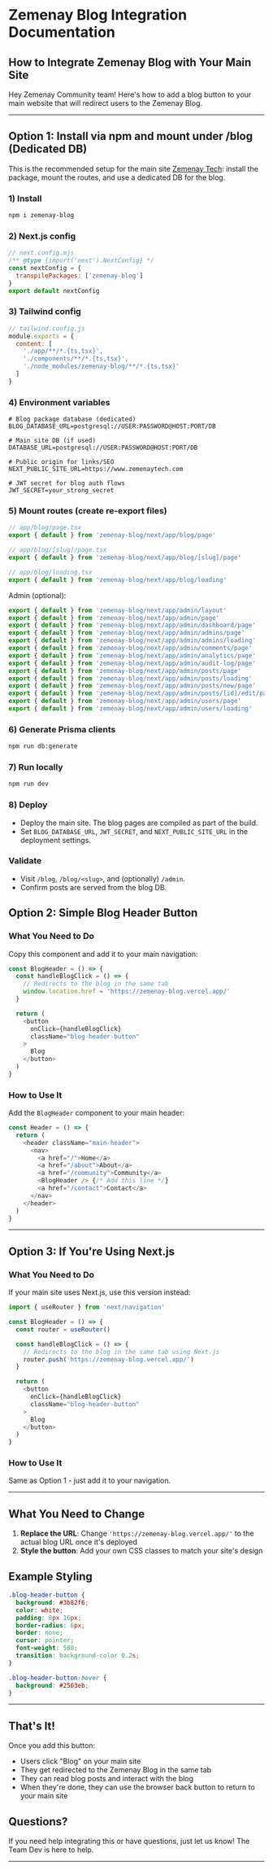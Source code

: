 # Zemenay Blog Integration Documentation

## How to Integrate Zemenay Blog with Your Main Site

Hey Zemenay Community team! Here's how to add a blog button to your main website that will redirect users to the Zemenay Blog.

---

## Option 1: Install via npm and mount under /blog (Dedicated DB)

This is the recommended setup for the main site [Zemenay Tech](https://www.zemenaytech.com/): install the package, mount the routes, and use a dedicated DB for the blog.

### 1) Install
```bash
npm i zemenay-blog
```

### 2) Next.js config
```js
// next.config.mjs
/** @type {import('next').NextConfig} */
const nextConfig = {
  transpilePackages: ['zemenay-blog']
}
export default nextConfig
```

### 3) Tailwind config
```js
// tailwind.config.js
module.exports = {
  content: [
    './app/**/*.{ts,tsx}',
    './components/**/*.{ts,tsx}',
    './node_modules/zemenay-blog/**/*.{ts,tsx}'
  ]
}
```

### 4) Environment variables
```env
# Blog package database (dedicated)
BLOG_DATABASE_URL=postgresql://USER:PASSWORD@HOST:PORT/DB

# Main site DB (if used)
DATABASE_URL=postgresql://USER:PASSWORD@HOST:PORT/DB

# Public origin for links/SEO
NEXT_PUBLIC_SITE_URL=https://www.zemenaytech.com

# JWT secret for blog auth flows
JWT_SECRET=your_strong_secret
```

### 5) Mount routes (create re-export files)
```ts
// app/blog/page.tsx
export { default } from 'zemenay-blog/next/app/blog/page'

// app/blog/[slug]/page.tsx
export { default } from 'zemenay-blog/next/app/blog/[slug]/page'

// app/blog/loading.tsx
export { default } from 'zemenay-blog/next/app/blog/loading'
```

Admin (optional):
```ts
export { default } from 'zemenay-blog/next/app/admin/layout'                // app/admin/layout.tsx
export { default } from 'zemenay-blog/next/app/admin/page'                  // app/admin/page.tsx
export { default } from 'zemenay-blog/next/app/admin/dashboard/page'        // app/admin/dashboard/page.tsx
export { default } from 'zemenay-blog/next/app/admin/admins/page'           // app/admin/admins/page.tsx
export { default } from 'zemenay-blog/next/app/admin/admins/loading'        // app/admin/admins/loading.tsx
export { default } from 'zemenay-blog/next/app/admin/comments/page'         // app/admin/comments/page.tsx
export { default } from 'zemenay-blog/next/app/admin/analytics/page'        // app/admin/analytics/page.tsx
export { default } from 'zemenay-blog/next/app/admin/audit-log/page'        // app/admin/audit-log/page.tsx
export { default } from 'zemenay-blog/next/app/admin/posts/page'            // app/admin/posts/page.tsx
export { default } from 'zemenay-blog/next/app/admin/posts/loading'         // app/admin/posts/loading.tsx
export { default } from 'zemenay-blog/next/app/admin/posts/new/page'        // app/admin/posts/new/page.tsx
export { default } from 'zemenay-blog/next/app/admin/posts/[id]/edit/page'  // app/admin/posts/[id]/edit/page.tsx
export { default } from 'zemenay-blog/next/app/admin/users/page'            // app/admin/users/page.tsx
export { default } from 'zemenay-blog/next/app/admin/users/loading'         // app/admin/users/loading.tsx
```

### 6) Generate Prisma clients
```bash
npm run db:generate
```

### 7) Run locally
```bash
npm run dev
```

### 8) Deploy
- Deploy the main site. The blog pages are compiled as part of the build.
- Set `BLOG_DATABASE_URL`, `JWT_SECRET`, and `NEXT_PUBLIC_SITE_URL` in the deployment settings.

### Validate
- Visit `/blog`, `/blog/<slug>`, and (optionally) `/admin`.
- Confirm posts are served from the blog DB.

## Option 2: Simple Blog Header Button

### What You Need to Do

Copy this component and add it to your main navigation:

```typescript
const BlogHeader = () => {
  const handleBlogClick = () => {
    // Redirects to the blog in the same tab
    window.location.href = 'https://zemenay-blog.vercel.app/'
  }

  return (
    <button 
      onClick={handleBlogClick}
      className="blog-header-button"
    >
      Blog
    </button>
  )
}
```

### How to Use It

Add the `BlogHeader` component to your main header:

```typescript
const Header = () => {
  return (
    <header className="main-header">
      <nav>
        <a href="/">Home</a>
        <a href="/about">About</a>
        <a href="/community">Community</a>
        <BlogHeader /> {/* Add this line */}
        <a href="/contact">Contact</a>
      </nav>
    </header>
  )
}
```

---

## Option 3: If You're Using Next.js

### What You Need to Do

If your main site uses Next.js, use this version instead:

```typescript
import { useRouter } from 'next/navigation'

const BlogHeader = () => {
  const router = useRouter()

  const handleBlogClick = () => {
    // Redirects to the blog in the same tab using Next.js
    router.push('https://zemenay-blog.vercel.app/')
  }

  return (
    <button 
      onClick={handleBlogClick}
      className="blog-header-button"
    >
      Blog
    </button>
  )
}
```

### How to Use It

Same as Option 1 - just add it to your navigation.

---

## What You Need to Change

1. **Replace the URL**: Change `'https://zemenay-blog.vercel.app/'` to the actual blog URL once it's deployed
2. **Style the button**: Add your own CSS classes to match your site's design

## Example Styling

```css
.blog-header-button {
  background: #3b82f6;
  color: white;
  padding: 8px 16px;
  border-radius: 6px;
  border: none;
  cursor: pointer;
  font-weight: 500;
  transition: background-color 0.2s;
}

.blog-header-button:hover {
  background: #2563eb;
}
```

---

## That's It!

Once you add this button:
- Users click "Blog" on your main site
- They get redirected to the Zemenay Blog in the same tab
- They can read blog posts and interact with the blog
- When they're done, they can use the browser back button to return to your main site

## Questions?

If you need help integrating this or have questions, just let us know! The Team Dev is here to help.

---

